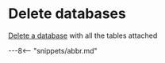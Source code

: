 <!-- SPDX-License-Identifier: CC-BY-4.0 -->
<!-- Copyright Contributors to the ODPi Egeria project. -->

# Delete databases

[Delete a database](../../data-engine-server/docs/scenarios/delete-database.md) 
with all the tables attached

---8<-- "snippets/abbr.md"